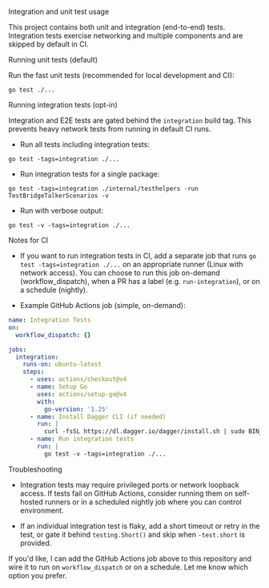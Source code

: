 Integration and unit test usage

This project contains both unit and integration (end-to-end) tests. Integration tests exercise networking and multiple components and are skipped by default in CI.

Running unit tests (default)

Run the fast unit tests (recommended for local development and CI):

```
go test ./... 
```

Running integration tests (opt-in)

Integration and E2E tests are gated behind the `integration` build tag. This prevents heavy network tests from running in default CI runs.

- Run all tests including integration tests:

```
go test -tags=integration ./...
```

- Run integration tests for a single package:

```
go test -tags=integration ./internal/testhelpers -run TestBridgeTalkerScenarios -v
```

- Run with verbose output:

```
go test -v -tags=integration ./...
```

Notes for CI

- If you want to run integration tests in CI, add a separate job that runs `go test -tags=integration ./...` on an appropriate runner (Linux with network access). You can choose to run this job on-demand (workflow_dispatch), when a PR has a label (e.g. `run-integration`), or on a schedule (nightly).

- Example GitHub Actions job (simple, on-demand):

```yaml
name: Integration Tests
on:
  workflow_dispatch: {}

jobs:
  integration:
    runs-on: ubuntu-latest
    steps:
      - uses: actions/checkout@v4
      - name: Setup Go
        uses: actions/setup-go@v4
        with:
          go-version: '1.25'
      - name: Install Dagger CLI (if needed)
        run: |
          curl -fsSL https://dl.dagger.io/dagger/install.sh | sudo BIN_DIR=/usr/local/bin sh -s --
      - name: Run integration tests
        run: |
          go test -v -tags=integration ./...
```

Troubleshooting

- Integration tests may require privileged ports or network loopback access. If tests fail on GitHub Actions, consider running them on self-hosted runners or in a scheduled nightly job where you can control environment.

- If an individual integration test is flaky, add a short timeout or retry in the test, or gate it behind `testing.Short()` and skip when `-test.short` is provided.

If you'd like, I can add the GitHub Actions job above to this repository and wire it to run on `workflow_dispatch` or on a schedule. Let me know which option you prefer.
